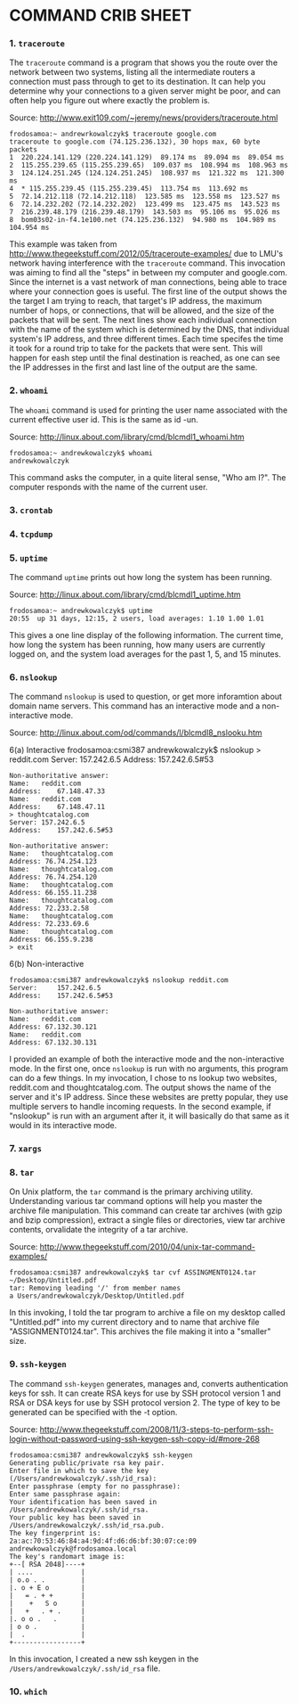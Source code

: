 # COMMAND CRIB SHEET

### 1. `traceroute`

The `traceroute` command is a program that shows you the route over the network between two systems, listing all the intermediate routers a connection must pass through to get to its destination. It can help you determine why your connections to a given server might be poor, and can often help you figure out where exactly the problem is.

Source: http://www.exit109.com/~jeremy/news/providers/traceroute.html

    frodosamoa:~ andrewrkowalczyk$ traceroute google.com
    traceroute to google.com (74.125.236.132), 30 hops max, 60 byte packets
    1  220.224.141.129 (220.224.141.129)  89.174 ms  89.094 ms  89.054 ms
    2  115.255.239.65 (115.255.239.65)  109.037 ms  108.994 ms  108.963 ms
    3  124.124.251.245 (124.124.251.245)  108.937 ms  121.322 ms  121.300 ms
    4  * 115.255.239.45 (115.255.239.45)  113.754 ms  113.692 ms
    5  72.14.212.118 (72.14.212.118)  123.585 ms  123.558 ms  123.527 ms
    6  72.14.232.202 (72.14.232.202)  123.499 ms  123.475 ms  143.523 ms
    7  216.239.48.179 (216.239.48.179)  143.503 ms  95.106 ms  95.026 ms
    8  bom03s02-in-f4.1e100.net (74.125.236.132)  94.980 ms  104.989 ms  104.954 ms

This example was taken from http://www.thegeekstuff.com/2012/05/traceroute-examples/ due to LMU's network having interference with the `traceroute` command. This invocation was aiming to find all the "steps" in between my computer and google.com. Since the internet is a vast network of man connections, being able to trace where your connection goes is useful. The first line of the output shows the the target I am trying to reach, that target's IP address, the maximum number of hops, or connections, that will be allowed, and the size of the packets that will be sent. The next lines show each individual connection with the name of the system which is determined by the DNS, that individual system's IP address, and three different times. Each time specifes the time it took for a round trip to take for the packets that were sent. This will happen for eash step until the final destination is reached, as one can see the IP addresses in the first and last line of the output are the same.

### 2. `whoami`

The `whoami` command is used for printing the user name associated with the current effective user id. This is the same as id -un.

Source: http://linux.about.com/library/cmd/blcmdl1_whoami.htm

    frodosamoa:~ andrewkowalczyk$ whoami
    andrewkowalczyk

This command asks the computer, in a quite literal sense, "Who am I?". The computer responds with the name of the current user.

### 3. `crontab`

### 4. `tcpdump`

### 5. `uptime`

The command `uptime` prints out how long the system has been running.

Source: http://linux.about.com/library/cmd/blcmdl1_uptime.htm

    frodosamoa:~ andrewkowalczyk$ uptime
    20:55  up 31 days, 12:15, 2 users, load averages: 1.10 1.00 1.01

This gives a one line display of the following information. The current time, how long the system has been running, how many users are currently logged on, and the system load averages for the past 1, 5, and 15 minutes.

### 6. `nslookup`

The command `nslookup` is used to question, or get more inforamtion about domain name servers. This command has an interactive mode and a non-interactive mode.

Source: http://linux.about.com/od/commands/l/blcmdl8_nslooku.htm

6(a) Interactive
    frodosamoa:csmi387 andrewkowalczyk$ nslookup
    > reddit.com
    Server:		157.242.6.5
    Address:	157.242.6.5#53

    Non-authoritative answer:
    Name:	reddit.com
    Address: 	67.148.47.33
    Name:	reddit.com
    Address: 	67.148.47.11
    > thoughtcatalog.com
    Server:	157.242.6.5
    Address:	157.242.6.5#53

    Non-authoritative answer:
    Name:	thoughtcatalog.com
    Address: 76.74.254.123
    Name:	thoughtcatalog.com
    Address: 76.74.254.120
    Name:	thoughtcatalog.com
    Address: 66.155.11.238
    Name:	thoughtcatalog.com
    Address: 72.233.2.58
    Name:	thoughtcatalog.com
    Address: 72.233.69.6
    Name:	thoughtcatalog.com
    Address: 66.155.9.238
    > exit 

6(b) Non-interactive

    frodosamoa:csmi387 andrewkowalczyk$ nslookup reddit.com
    Server:		157.242.6.5
    Address:	157.242.6.5#53

    Non-authoritative answer:
    Name:	reddit.com
    Address: 67.132.30.121
    Name:	reddit.com
    Address: 67.132.30.131

I provided an example of both the interactive mode and the non-interactive mode. In the first one, once `nslookup` is run with no arguments, this program can do a few things. In my invocation, I chose to ns lookup two websites, reddit.com and thoughtcatalog.com. The output shows the name of the server and it's IP address. Since these websites are pretty popular, they use multiple servers to handle incoming requests. In the second example, if "nslookup" is run with an argument after it, it will basically do that same as it would in its interactive mode.

### 7. `xargs`

### 8. `tar`

On Unix platform, the `tar` command is the primary archiving utility. Understanding various tar command options will help you master the archive file manipulation. This command can create tar archives (with gzip and bzip compression), extract a single files or directories, view tar archive contents,  orvalidate the integrity of a tar archive.

Source: http://www.thegeekstuff.com/2010/04/unix-tar-command-examples/

    frodosamoa:csmi387 andrewkowalczyk$ tar cvf ASSINGMENT0124.tar ~/Desktop/Untitled.pdf
    tar: Removing leading '/' from member names
    a Users/andrewkowalczyk/Desktop/Untitled.pdf

In this invoking, I told the tar program to archive a file on my desktop called "Untitled.pdf" into my current directory and to name that archive file "ASSIGNMENT0124.tar". This archives the file making it into a "smaller" size.

### 9. `ssh-keygen`

The command `ssh-keygen` generates, manages and, converts authentication keys for ssh. It can create RSA keys for use by SSH protocol version 1 and RSA or DSA keys for use by SSH protocol version 2. The type of key to be generated can be specified with the -t option.

Source: http://www.thegeekstuff.com/2008/11/3-steps-to-perform-ssh-login-without-password-using-ssh-keygen-ssh-copy-id/#more-268

    frodosamoa:csmi387 andrewkowalczyk$ ssh-keygen
    Generating public/private rsa key pair.
    Enter file in which to save the key (/Users/andrewkowalczyk/.ssh/id_rsa): 
    Enter passphrase (empty for no passphrase): 
    Enter same passphrase again: 
    Your identification has been saved in /Users/andrewkowalczyk/.ssh/id_rsa.
    Your public key has been saved in /Users/andrewkowalczyk/.ssh/id_rsa.pub.
    The key fingerprint is:
    2a:ac:70:53:46:84:a4:9d:4f:d6:d6:bf:30:07:ce:09 andrewkowalczyk@frodosamoa.local
    The key's randomart image is:
    +--[ RSA 2048]----+
    | ....            |
    | o.o . .         |
    |. o + E o        |
    |   = . + +       |
    |    +   S o      |
    |   +   . + .     |
    |. o o .   .      |
    | o o .           |
    |  .              |
    +-----------------+
    
In this invocation, I created a new ssh keygen in the `/Users/andrewkowalczyk/.ssh/id_rsa` file.

### 10. `which`
